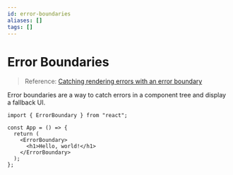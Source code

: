 ```yaml
---
id: error-boundaries
aliases: []
tags: []
---
```


# Error Boundaries

> Reference: [Catching rendering errors with an error boundary](https://react.dev/reference/react/Component#catching-rendering-errors-with-an-error-boundary)

Error boundaries are a way to catch errors in a component tree and display a fallback UI.

```tsx
import { ErrorBoundary } from "react";

const App = () => {
  return (
    <ErrorBoundary>
      <h1>Hello, world!</h1>
    </ErrorBoundary>
  );
};
```
